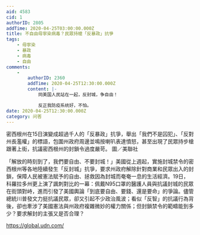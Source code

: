 ```yaml
---
aid: 4583
cid: 1
authorID: 2805
addTime: 2020-04-25T03:00:00.000Z
title: 不自由毋寧染病毒？民眾持槍「反暴政」抗爭
tags:
    - 毋寧染
    - 暴政
    - 病毒
    - 自由
comments:
    -
        authorID: 2360
        addTime: 2020-04-25T12:30:00.000Z
        content: |-
            同美国人民站在一起，反封城，争自由！

            反正我防疫系统好，不怕。
date: 2020-04-25T12:30:00.000Z
category: 问答
---
```


密西根州在15日演變成超過千人的「反暴政」抗爭，舉出「我們不是囚犯」、「反對州長濫權」的標語，包圍州政府周邊並鳴按喇叭表達憤怒，甚至出現了民眾持步槍跟著上街，抗議密西根州的封鎖令過度嚴苛。 圖／美聯社

「解放的時刻到了，我們要自由、不要封城！」美國從上週起，實施封城禁令的密西根州等各地陸續發生「反封城」抗爭，要求州政府解除針對商業和民眾出入的封鎖，保障人民被憲法賦予的自由、拯救因為封城而奄奄一息的生活經濟。19日，科羅拉多州更上演了諷刺對比的一幕：佩戴N95口罩的醫護人員與抗議封城的民眾在街頭對峙，進而引發了美國輿論「到底要自由、要錢、還是要命」的爭論。儘管總統川普發文力挺抗議民眾，卻又引起不少政治風波；看似「反智」的抗議行為背後，卻也牽涉了美國憲法與州政府複雜微妙的權力關係；但封鎖禁令的範疇能到多少？要求解封的主張又是否合理？

https://global.udn.com/

